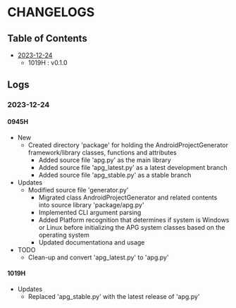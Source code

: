 # CHANGELOGS

## Table of Contents
- [2023-12-24](#2023-12-24)
    + 1019H : v0.1.0

## Logs
### 2023-12-24
#### 0945H
- New
    - Created directory 'package' for holding the AndroidProjectGenerator framework/library classes, functions and attributes
        - Added source file 'apg.py' as the main library
        - Added source file 'apg_latest.py' as a latest development branch
        - Added source file 'apg_stable.py' as a stable branch
- Updates
    - Modified source file 'generator.py'
        - Migrated class AndroidProjectGenerator and related contents into source library 'package/apg.py'
        - Implemented CLI argument parsing
        - Added Platform recognition that determines if system is Windows or Linux before initializing the APG system classes based on the operating system
        - Updated documentationa and usage
- TODO
    - Clean-up and convert 'apg_latest.py' to 'apg.py'

#### 1019H
- Updates
    - Replaced 'apg_stable.py' with the latest release of 'apg.py'

